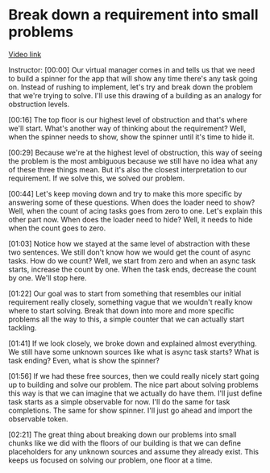 # Break down a requirement into small problems

[Video link](https://www.egghead.io/lessons/egghead-break-down-a-requirement-into-small-problems)

Instructor: [00:00] Our virtual manager comes in and tells us that we need to build a spinner for the app that will show any time there's any task going on. Instead of rushing to implement, let's try and break down the problem that we're trying to solve. I'll use this drawing of a building as an analogy for obstruction levels.

[00:16] The top floor is our highest level of obstruction and that's where we'll start. What's another way of thinking about the requirement? Well, when the spinner needs to show, show the spinner until it's time to hide it.

[00:29] Because we're at the highest level of obstruction, this way of seeing the problem is the most ambiguous because we still have no idea what any of these three things mean. But it's also the closest interpretation to our requirement. If we solve this, we solved our problem.

[00:44] Let's keep moving down and try to make this more specific by answering some of these questions. When does the loader need to show? Well, when the count of acing tasks goes from zero to one. Let's explain this other part now. When does the loader need to hide? Well, it needs to hide when the count goes to zero.

[01:03] Notice how we stayed at the same level of abstraction with these two sentences. We still don't know how we would get the count of async tasks. How do we count? Well, we start from zero and when an async task starts, increase the count by one. When the task ends, decrease the count by one. We'll stop here.

[01:22] Our goal was to start from something that resembles our initial requirement really closely, something vague that we wouldn't really know where to start solving. Break that down into more and more specific problems all the way to this, a simple counter that we can actually start tackling.

[01:41] If we look closely, we broke down and explained almost everything. We still have some unknown sources like what is async task starts? What is task ending? Even, what is show the spinner?

[01:56] If we had these free sources, then we could really nicely start going up to building and solve our problem. The nice part about solving problems this way is that we can imagine that we actually do have them. I'll just define task starts as a simple observable for now. I'll do the same for task completions. The same for show spinner. I'll just go ahead and import the observable token.

[02:21] The great thing about breaking down our problems into small chunks like we did with the floors of our building is that we can define placeholders for any unknown sources and assume they already exist. This keeps us focused on solving our problem, one floor at a time.
